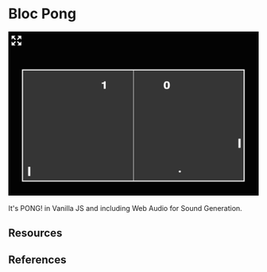 Bloc Pong
=================

![Screenshot](screenshot.jpg "Screenshot")

It's PONG! in Vanilla JS and including Web Audio for Sound Generation.

Resources
----

References
----
